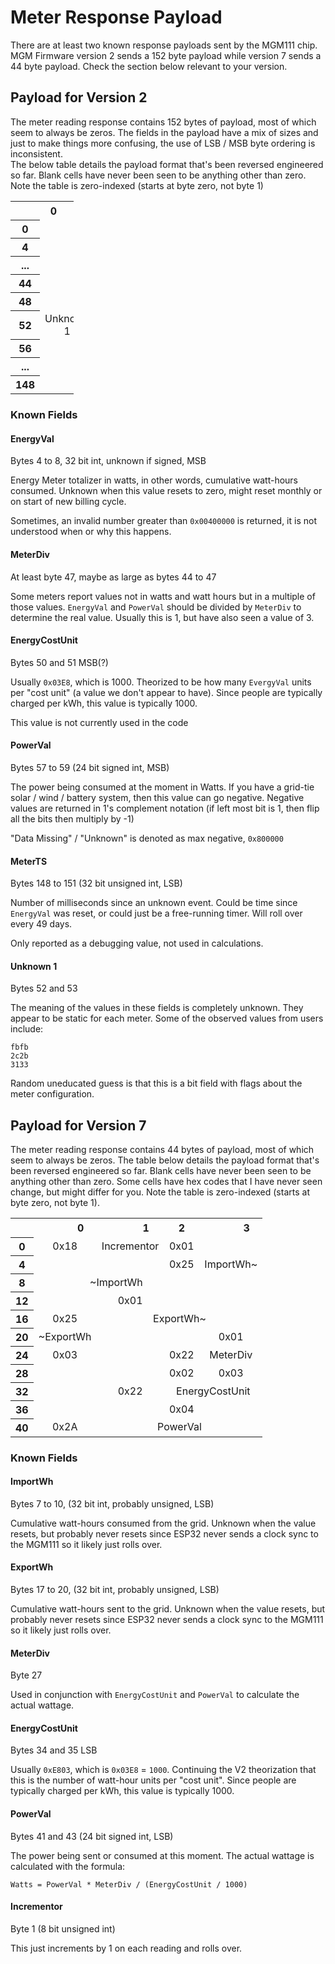 # Meter Response Payload

There are at least two known response payloads sent by the MGM111 chip. MGM Firmware version 2 sends a 152 byte payload while version 7 sends a 44 byte payload. Check the section below relevant to your version.

## Payload for Version 2

The meter reading response contains 152 bytes of payload, most of which seem to always be zeros.  The fields in the payload have
a mix of sizes and just to make things more confusing, the use of LSB / MSB byte ordering is inconsistent.  
The below table details the payload format that's been reversed engineered so far.
Blank cells have never been seen to be anything other than zero.  Note the table is zero-indexed (starts at byte zero, not byte 1)

<table  style="width:20%">
  <tr>   <td></td>
            <th align="center"><img width="50" height="1">0<img width="50" height="1"></th>
            <th align="center"><img width="50" height="1">1<img width="50" height="1"></th>
            <th align="center"><img width="50" height="1">2<img width="50" height="1"></th>
            <th align="center"><img width="50" height="1">3<img width="50" height="1"></th>
  </tr>
  <tr>   <th>0</th> <td colspan=4></td></tr>
  <tr>   <th>4</th> <td colspan=4 align="center">EnergyVal</td></tr>
  <tr>   <th>...</th> <td colspan=4></td></tr>
  <tr>   <th>44</th> <td colspan=3></td><td align="center">MeterDiv</td></tr>
  <tr>   <th>48</th> <td colspan=2></td><td colspan=2 align="center">EnergyCostUnit</td></tr>
  <tr>   <th>52</th> <td colspan=2 align="center">Unknown 1</td><td colspan=2></td></tr>
  <tr>   <th>56</th> <td></td><td colspan=3 align="center">PowerVal</td></tr>
  <tr>   <th>...</th> <td colspan=4></td></tr>
  <tr>   <th>148</th> <td colspan=4 align="center">MeterTS</td></tr>
</table>

### Known Fields

#### EnergyVal

Bytes 4 to 8, 32 bit int, unknown if signed, MSB

Energy Meter totalizer in watts, in other words, cumulative watt-hours consumed.  Unknown when this value resets to zero, 
might reset monthly or on start of new billing cycle.

Sometimes, an invalid number greater than `0x00400000` is returned, it is not understood when or why this happens.

#### MeterDiv

At least byte 47, maybe as large as bytes 44 to 47

Some meters report values not in watts and watt hours but in a multiple of those values.  `EnergyVal` and `PowerVal` should 
be divided by `MeterDiv` to determine the real value.  Usually this is 1, but have also seen a value of 3.

#### EnergyCostUnit

Bytes 50 and 51 MSB(?)

Usually `0x03E8`, which is 1000.  Theorized to be how many `EvergyVal` units per "cost unit" (a value we don't appear to have).
Since people are typically charged per kWh, this value is typically 1000.

This value is not currently used in the code

#### PowerVal

Bytes 57 to 59 (24 bit signed int, MSB)

The power being consumed at the moment in Watts.  If you have a grid-tie solar / wind / battery system, then this value can go negative.
Negative values are returned in 1's complement notation (if left most bit is 1, then flip all the bits then multiply by -1)

"Data Missing" / "Unknown" is denoted as max negative, `0x800000`

#### MeterTS

Bytes 148 to 151 (32 bit unsigned int, LSB)

Number of milliseconds since an unknown event.  Could be time since `EnergyVal` was reset, or could just be a free-running timer.
Will roll over every 49 days.

Only reported as a debugging value, not used in calculations.

#### Unknown 1

Bytes 52 and 53

The meaning of the values in these fields is completely unknown.  They appear to be static for each meter.  Some of the observed values from users include:
```
fbfb
2c2b
3133
```
Random uneducated guess is that this is a bit field with flags about the meter configuration.

## Payload for Version 7

The meter reading response contains 44 bytes of payload, most of which seem to always be zeros. The table below details the payload format that's been reversed engineered so far.
Blank cells have never been seen to be anything other than zero. Some cells have hex codes that I have never seen change, but might differ for you. Note the table is zero-indexed (starts at byte zero, not byte 1).

<table  style="width:80%">
  <tr>   <td></td>
            <th align="center"><img width="50" height="1">0<img width="50" height="1"></th>
            <th align="center"><img width="50" height="1">1<img width="50" height="1"></th>
            <th align="center"><img width="50" height="1">2<img width="50" height="1"></th>
            <th align="center"><img width="50" height="1">3<img width="50" height="1"></th>
  </tr>
  <tr>   <th>0</th> <td colspan=1 align="center">0x18</td><td colspan=1 align="center">Incrementor</td><td colspan=1 align="center">0x01</td><td colspan=1></tr>
  <tr>   <th>4</th> <td colspan=2></td><td colspan=1 align="center">0x25</td><td colspan=1 align="center">ImportWh~</td></tr>
  <tr>   <th>8</th> <td colspan=3 align="center">~ImportWh</td><td colspan=1></td></tr>
  <tr>   <th>12</th> <td colspan=1></td><td colspan=1 align="center">0x01</td><td colspan=2></td></tr>
  <tr>   <th>16</th> <td colspan=1 align="center">0x25</td><td colspan=3 align="center">ExportWh~</td></tr>
  <tr>   <th>20</th> <td colspan=1 align="center">~ExportWh</td><td colspan=2></td><td colspan=1 align="center">0x01</td></tr>
  <tr>   <th>24</th> <td colspan=1 align="center">0x03</td><td colspan=1></td><td colspan=1 align="center">0x22</td><td colspan=1 align="center">MeterDiv</td></tr>
  <tr>   <th>28</th> <td colspan=2></td><td colspan=1 align="center">0x02</td><td colspan=1 align="center">0x03</td></tr>
  <tr>   <th>32</th> <td colspan=1></td><td colspan=1 align="center">0x22</td><td colspan=2 align="center">EnergyCostUnit</td></tr>
  <tr>   <th>36</th> <td colspan=1></td><td colspan=1></td><td colspan=1 align="center">0x04</td><td colspan=1></td></tr>
  <tr>   <th>40</th> <td colspan=1 align="center">0x2A</td><td colspan=3 align="center">PowerVal</td></tr>
</table>

### Known Fields

#### ImportWh

Bytes 7 to 10, (32 bit int, probably unsigned, LSB)

Cumulative watt-hours consumed from the grid. Unknown when the value resets, but probably never resets since ESP32 never sends a clock sync to the MGM111 so it likely just rolls over.

#### ExportWh

Bytes 17 to 20, (32 bit int, probably unsigned, LSB)

Cumulative watt-hours sent to the grid. Unknown when the value resets, but probably never resets since ESP32 never sends a clock sync to the MGM111 so it likely just rolls over.

#### MeterDiv

Byte 27

Used in conjunction with `EnergyCostUnit` and `PowerVal` to calculate the actual wattage.

#### EnergyCostUnit

Bytes 34 and 35 LSB

Usually `0xE803`, which is `0x03E8` = `1000`. Continuing the V2 theorization that this is the number of watt-hour units per "cost unit".
Since people are typically charged per kWh, this value is typically 1000.

#### PowerVal

Bytes 41 and 43 (24 bit signed int, LSB)

The power being sent or consumed at this moment. The actual wattage is calculated with the formula:

`Watts = PowerVal * MeterDiv / (EnergyCostUnit / 1000)`

#### Incrementor

Byte 1 (8 bit unsigned int)

This just increments by 1 on each reading and rolls over.